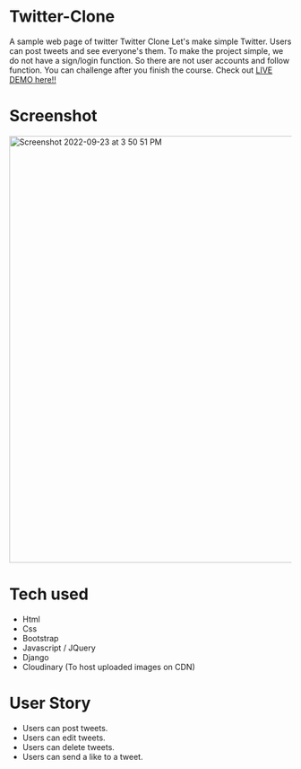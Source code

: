 
# Twitter-Clone
A sample web page of twitter
Twitter Clone
Let's make simple Twitter. Users can post tweets and see everyone's them.
To make the project simple, we do not have a sign/login function.
So there are not user accounts and follow function. You can challenge after you finish the course.
Check out [LIVE DEMO here!!](https://tweet.tunishapradhan.repl.co/)

# Screenshot
<img width="760" alt="Screenshot 2022-09-23 at 3 50 51 PM" src="https://user-images.githubusercontent.com/108518744/191940828-8bd3aaee-89ec-4c5a-9993-338add7a82e7.png">



# Tech used
* Html
* Css
* Bootstrap
* Javascript / JQuery
* Django
* Cloudinary (To host uploaded images on CDN)

# User Story
* Users can post tweets.
* Users can edit tweets.
* Users can delete tweets.
* Users can send a like to a tweet.

